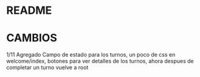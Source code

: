 # README

# CAMBIOS

1/11 Agregado Campo de estado para los turnos, un poco de css en welcome/index, botones para ver detalles de los turnos, ahora despues de completar un turno vuelve a root